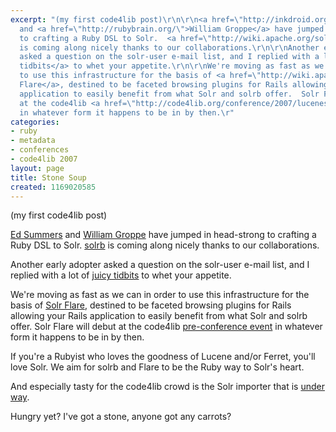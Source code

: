 ```yaml
---
excerpt: "(my first code4lib post)\r\n\r\n<a href=\"http://inkdroid.org\">Ed Summers</a>
  and <a href=\"http://rubybrain.org/\">William Groppe</a> have jumped in head-strong
  to crafting a Ruby DSL to Solr.  <a href=\"http://wiki.apache.org/solr/solrb\">solrb</a>
  is coming along nicely thanks to our collaborations.\r\n\r\nAnother early adopter
  asked a question on the solr-user e-mail list, and I replied with a lot of  <a href=\"http://www.nabble.com/Faceted-search-problem-tf3025078.html\">juicy
  tidbits</a> to whet your appetite.\r\n\r\nWe're moving as fast as we can in order
  to use this infrastructure for the basis of <a href=\"http://wiki.apache.org/solr/Flare\">Solr
  Flare</a>, destined to be faceted browsing plugins for Rails allowing your Rails
  application to easily benefit from what Solr and solrb offer.  Solr Flare will debut
  at the code4lib <a href=\"http://code4lib.org/conference/2007/lucenesolr/\">pre-conference event</a>
  in whatever form it happens to be in by then.\r"
categories:
- ruby
- metadata
- conferences
- code4lib 2007
layout: page
title: Stone Soup
created: 1169020585
---
```

(my first code4lib post)

<a href="http://inkdroid.org">Ed Summers</a> and <a href="http://rubybrain.org/">William Groppe</a> have jumped in head-strong to crafting a Ruby DSL to Solr.  <a href="http://wiki.apache.org/solr/solrb">solrb</a> is coming along nicely thanks to our collaborations.

Another early adopter asked a question on the solr-user e-mail list, and I replied with a lot of  <a href="http://www.nabble.com/Faceted-search-problem-tf3025078.html">juicy tidbits</a> to whet your appetite.

We're moving as fast as we can in order to use this infrastructure for the basis of <a href="http://wiki.apache.org/solr/Flare">Solr Flare</a>, destined to be faceted browsing plugins for Rails allowing your Rails application to easily benefit from what Solr and solrb offer.  Solr Flare will debut at the code4lib <a href="http://code4lib.org/conference/2007/lucenesolr/">pre-conference event</a> in whatever form it happens to be in by then.

If you're a Rubyist who loves the goodness of Lucene and/or Ferret, you'll love Solr.  We aim for solrb and Flare to be the Ruby way to Solr's heart.

And especially tasty for the code4lib crowd is the Solr importer that is <a href="http://svn.apache.org/repos/asf/incubator/solr/trunk/client/ruby/solrb/examples/marc/marc_importer.rb">under way</a>.

Hungry yet?  I've got a stone, anyone got any carrots?
